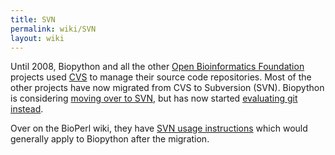 ```yaml
---
title: SVN
permalink: wiki/SVN
layout: wiki
---
```


Until 2008, Biopython and all the other [Open Bioinformatics
Foundation](http://open-bio.org) projects used [CVS](CVS "wikilink") to
manage their source code repositories. Most of the other projects have
now migrated from CVS to Subversion (SVN). Biopython is considering
[moving over to SVN](Subversion_migration "wikilink"), but has now
started [evaluating git instead](GitMigration "wikilink").

Over on the BioPerl wiki, they have [SVN usage
instructions](bp:Using_Subversion "wikilink") which would generally
apply to Biopython after the migration.
